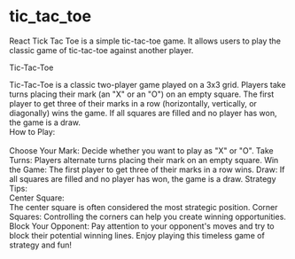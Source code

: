 # tic_tac_toe
React Tick Tac Toe is a simple tic-tac-toe game. It allows users to play the classic game of tic-tac-toe against another player.
<br>

Tic-Tac-Toe

Tic-Tac-Toe is a classic two-player game played on a 3x3 grid. Players take turns placing their mark (an "X" or an "O") on an empty square. The first player to get three of their marks in a row (horizontally, vertically, or diagonally) wins the game. If all squares are filled and no player has won, the game is a draw.   
<br>
How to Play:   
<br>
<br>
Choose Your Mark: 
Decide whether you want to play as "X" or "O".
Take Turns: Players alternate turns placing their mark on an empty square.
Win the Game: The first player to get three of their marks in a row wins.
Draw: If all squares are filled and no player has won, the game is a draw.
Strategy Tips:
<br>
Center Square: 
<br>
The center square is often considered the most strategic position.
Corner Squares: Controlling the corners can help you create winning opportunities.
Block Your Opponent: Pay attention to your opponent's moves and try to block their potential winning lines.
Enjoy playing this timeless game of strategy and fun!
